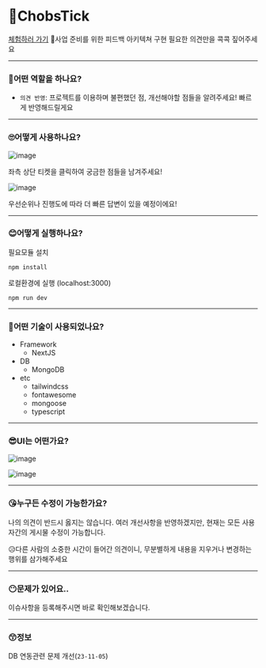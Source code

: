 # 🥢ChobsTick

[체험하러 가기](https://chobs-tick.vercel.app/)
🥢사업 준비를 위한 피드백 아키텍쳐 구현
필요한 의견만을 콕콕 짚어주세요

---

### 🤔어떤 역할을 하나요?

- `의견 반영`: 프로젝트를 이용하며 불편했던 점, 개선해야할 점들을 알려주세요! 빠르게 반영해드릴게요

---

### 🙄어떻게 사용하나요?


![image](https://github.com/kwb020312/ChobsTick/assets/46777310/7ccc5c91-dc01-4c83-b9d4-854c07374a6e)

좌측 상단 티켓을 클릭하여 궁금한 점들을 남겨주세요!

![image](https://github.com/kwb020312/ChobsTick/assets/46777310/8f5825f1-20ca-40fd-bf2c-7a6474900e8e)

우선순위나 진행도에 따라 더 빠른 답변이 있을 예정이에요! 

---

### 😊어떻게 실행하나요?

필요모듈 설치
```
npm install
```

로컬환경에 실행 (localhost:3000)
```
npm run dev
```

---

### 🤔어떤 기술이 사용되었나요?

- Framework
  - NextJS
- DB
  - MongoDB
- etc
  - tailwindcss
  - fontawesome
  - mongoose
  - typescript

---

### 😎UI는 어떤가요?


![image](https://github.com/kwb020312/ChobsTick/assets/46777310/2b6dbebb-fc6e-4579-a0e0-024f4c04ee10)


![image](https://github.com/kwb020312/ChobsTick/assets/46777310/497b5685-f68f-4110-a8ac-ae3b488a34e4)


---

### 😘누구든 수정이 가능한가요?

나의 의견이 반드시 옳지는 않습니다. 여러 개선사항을 반영하겠지만, 현재는 모든 사용자간의 게시물 수정이 가능합니다.

😥다른 사람의 소중한 시간이 들어간 의견이니, 무분별하게 내용을 지우거나 변경하는 행위를 삼가해주세요

---

### 😶문제가 있어요..

이슈사항을 등록해주시면 바로 확인해보겠습니다.

---

### 😙정보

DB 연동관련 문제 개선(`23-11-05`)
